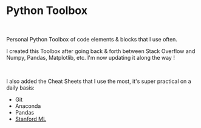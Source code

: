 # Python Toolbox

<br>

Personal Python Toolbox of code elements & blocks that I use often.

I created this Toolbox after going back & forth between Stack Overflow and Numpy, Pandas, Matplotlib, etc. I'm now updating it along the way !

<br>

I also added the Cheat Sheets that I use the most, it's super practical on a daily basis:

- Git
- Anaconda
- Pandas
- [Stanford ML](https://stanford.edu/~shervine/teaching/cs-229/cheatsheet-machine-learning-tips-and-tricks)


